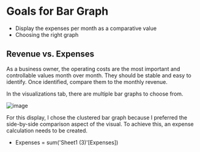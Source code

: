 # Goals for Bar Graph
  * Display the expenses per month as a comparative value
  * Choosing the right graph
## Revenue vs. Expenses
As a business owner, the operating costs are the most important and controllable values month over month. They should be stable and easy to identify. Once identified, compare them to the monthly revenue. 

In the visualizations tab, there are multiple bar graphs to choose from.

![image](https://github.com/panchoprograms/Business-Data-modeling/assets/147740662/c68d0100-8b40-44c3-825b-b37592cfea5a)

 For this display, I chose the clustered bar graph because I preferred the side-by-side comparison aspect of the visual. To achieve this, an expense calculation needs to be created. 
* Expenses = sum('Sheet1 (3)'[Expenses])

